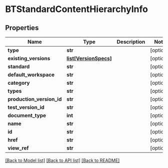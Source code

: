 # BTStandardContentHierarchyInfo

## Properties
Name | Type | Description | Notes
------------ | ------------- | ------------- | -------------
**type** | **str** |  | [optional] 
**existing_versions** | [**list[VersionSpecs]**](VersionSpecs.md) |  | [optional] 
**standard** | **str** |  | [optional] 
**default_workspace** | **str** |  | [optional] 
**category** | **str** |  | [optional] 
**types** | **str** |  | [optional] 
**production_version_id** | **str** |  | [optional] 
**test_version_id** | **str** |  | [optional] 
**document_type** | **int** |  | [optional] 
**name** | **str** |  | [optional] 
**id** | **str** |  | [optional] 
**href** | **str** |  | [optional] 
**view_ref** | **str** |  | [optional] 

[[Back to Model list]](../README.md#documentation-for-models) [[Back to API list]](../README.md#documentation-for-api-endpoints) [[Back to README]](../README.md)


